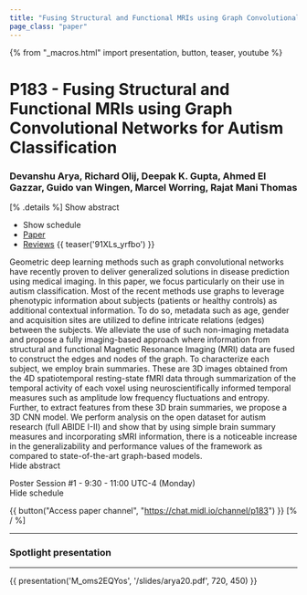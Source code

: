 ```yaml
---
title: "Fusing Structural and Functional MRIs using Graph Convolutional Networks for Autism Classification"
page_class: "paper"
---
```


{% from "_macros.html" import presentation, button, teaser, youtube %}

# P183 - Fusing Structural and Functional MRIs using Graph Convolutional Networks for Autism Classification

### Devanshu Arya, Richard Olij, Deepak K. Gupta, Ahmed El Gazzar, Guido van Wingen, Marcel Worring, Rajat Mani Thomas

[% .details %]
<a class="toggle_visibility" data-selector=".abstract" data-level="3">Show abstract</a>
- <a class="toggle_visibility" data-selector=".schedule" data-level="3">Show schedule</a>
- <a href="https://openreview.net/pdf?id=EKu4FU5s4">Paper</a>
- <a href="https://openreview.net/forum?id=EKu4FU5s4">Reviews</a>
{{ teaser('91XLs_yrfbo') }}

<p>
    <span class="abstract">
        Geometric deep learning methods such as graph convolutional networks have recently proven to deliver generalized solutions in disease prediction using medical imaging. In this paper, we focus particularly on their use in autism classification. Most of the recent methods use graphs to leverage phenotypic information about subjects (patients or healthy controls) as additional contextual information. To do so, metadata such as age, gender and acquisition sites are utilized to define intricate relations (edges) between the subjects. We alleviate the use of such non-imaging metadata and propose a fully imaging-based approach where information from structural and functional Magnetic Resonance Imaging (MRI) data are fused to construct the edges and nodes of the graph. To characterize each subject, we employ brain summaries. These are 3D images obtained from the 4D spatiotemporal resting-state fMRI data through summarization of the temporal activity of each voxel using neuroscientifically informed temporal measures such as amplitude low frequency fluctuations and entropy. Further, to extract features from these 3D brain summaries, we propose a 3D CNN model. We perform analysis on the open dataset for autism research (full ABIDE I-II) and show that by using simple brain summary measures and incorporating sMRI information, there is a noticeable increase in the generalizability and performance values of the framework as compared to state-of-the-art graph-based models.
        <br>
        <span class="actions"><a class="toggle_visibility" data-level="2">Hide abstract</a></span>
    </span>
</p>

<p>
    <span class="schedule">
        Poster Session #1  - 9:30 - 11:00 UTC-4 (Monday)
        <br>
        <span class="actions"><a class="toggle_visibility" data-level="2">Hide schedule</a></span>
    </span>
</p>

{{ button("Access paper channel", "https://chat.midl.io/channel/p183") }}
[% / %]

---

### Spotlight presentation

---

{{ presentation('M_oms2EQYos', '/slides/arya20.pdf', 720, 450) }}